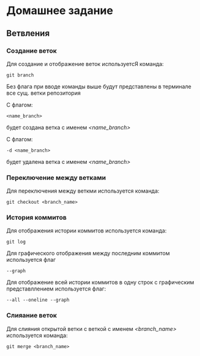 # **Домашнее задание**
## Ветвления

### Создание веток

Для создание и отображение веток используетсЯ команда:

    git branch

Без флага при вводе команды выше будут представлены в терминале все сущ. ветки репозитория

С флагом:

    <name_branch>

будет создана ветка с именем *<name_branch>*

С флагом:

    -d <name_branch>

будет удалена ветка с именем *<name_branch>*
### Переключение между ветками

Для переключения между веткми используется команда:

    git checkout <branch_name>
### История коммитов

Для отображения истории коммитов используется команда:

    git log

Для графического отображения между последним коммитом используется флаг

    --graph

Для отображение всей истории коммитов в одну строк с графическим представллением используется флаг:

    --all --oneline --graph

### Слияание веток

Для слияния открытой ветки c веткой с именем *<branch_name>* используется команда:

    git merge <branch_name>
